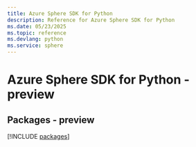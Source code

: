 ```yaml
---
title: Azure Sphere SDK for Python
description: Reference for Azure Sphere SDK for Python
ms.date: 05/23/2025
ms.topic: reference
ms.devlang: python
ms.service: sphere
---
```

# Azure Sphere SDK for Python - preview
## Packages - preview
[!INCLUDE [packages](sphere-index.md)]